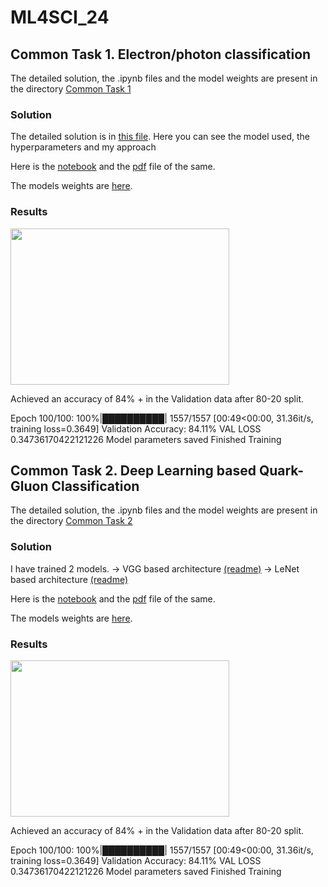 # ML4SCI_24

## Common Task 1. Electron/photon classification

The detailed solution, the .ipynb files and the model weights are present in the directory [Common Task 1](https://github.com/Vishak-Bhat30/ML4SCI_24/tree/main/Common%20Task%201)
### Solution
The detailed solution is in [this file](https://github.com/Vishak-Bhat30/ML4SCI_24/blob/main/Common%20Task%201/ML4SCI_Electron_photon_classification.md). Here you can see the model used, the hyperparameters and my approach

Here is the [notebook](https://github.com/Vishak-Bhat30/ML4SCI_24/blob/main/Common%20Task%201/ML4SCI_task1_Resnet15.ipynb) and the [pdf](https://github.com/Vishak-Bhat30/ML4SCI_24/blob/main/Common%20Task%201/ml4sci-task1-resnet15.pdf) file of the same.

The models weights are [here](https://github.com/Vishak-Bhat30/ML4SCI_24/blob/main/Common%20Task%201/model_resnet15.pth).

### Results 
<img src="https://github.com/Vishak-Bhat30/ML4SCI_24/assets/102585626/9d892ec4-6cd9-4e33-ad5f-4d56b3862a9a" width="350" height="250">


Achieved an accuracy of 84% + in the Validation data after 80-20 split.

Epoch 100/100: 100%|██████████| 1557/1557 [00:49<00:00, 31.36it/s, training loss=0.3649]
Validation Accuracy: 84.11%
VAL LOSS 0.34736170422121226
Model parameters saved
Finished Training



## Common Task 2.  Deep Learning based Quark-Gluon Classification

The detailed solution, the .ipynb files and the model weights are present in the directory [Common Task 2](https://github.com/Vishak-Bhat30/ML4SCI_24/tree/main/Common%20Task%202)
### Solution
I have trained 2 models. 
  -> VGG based architecture [(readme)]()
  -> LeNet based architecture [(readme)]()



Here is the [notebook](https://github.com/Vishak-Bhat30/ML4SCI_24/blob/main/Common%20Task%201/ML4SCI_task1_Resnet15.ipynb) and the [pdf](https://github.com/Vishak-Bhat30/ML4SCI_24/blob/main/Common%20Task%201/ml4sci-task1-resnet15.pdf) file of the same.

The models weights are [here](https://github.com/Vishak-Bhat30/ML4SCI_24/blob/main/Common%20Task%201/model_resnet15.pth).

### Results 
<img src="https://github.com/Vishak-Bhat30/ML4SCI_24/assets/102585626/9d892ec4-6cd9-4e33-ad5f-4d56b3862a9a" width="350" height="250">


Achieved an accuracy of 84% + in the Validation data after 80-20 split.

Epoch 100/100: 100%|██████████| 1557/1557 [00:49<00:00, 31.36it/s, training loss=0.3649]
Validation Accuracy: 84.11%
VAL LOSS 0.34736170422121226
Model parameters saved
Finished Training


